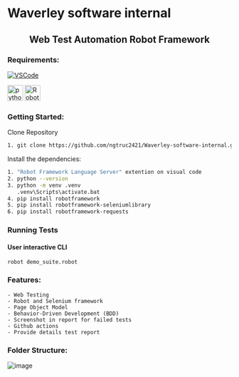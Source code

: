 # Waverley software internal 

<h2 align="center"> Web Test Automation Robot Framework </h2>

### Requirements:


[![VSCode](https://img.shields.io/badge/-Visual%20Studio%20Code-%233178C6?logo=visual-studio-code)](https://code.visualstudio.com/download)

<img width="35" height="35" src="https://img.icons8.com/color/25/python--v1.png" alt="python--v1"/>
<img width="35" height="35" src="https://github.com/ngtruc2421/Ckc_robot_automation/assets/146813971/ee5f7167-f638-4788-aa1b-4da12fbe3fa1" alt="Robot frameword"/>



### Getting Started:

Clone Repository
```bash
1. git clone https://github.com/ngtruc2421/Waverley-software-internal.git
```
Install the dependencies:

```bash
1. "Robot Framework Language Server" extention on visual code
2. python --version
3. python -m venv .venv
   .venv\Scripts\activate.bat
4. pip install robotframework
5. pip install robotframework-seleniumlibrary
6. pip install robotframework-requests
```
### Running Tests

#### User interactive CLI

```
robot demo_suite.robot
```
### Features:

    - Web Testing
    - Robot and Selenium framework
    - Page Object Model
    - Behavior-Driven Development (BDD)
    - Screenshot in report for failed tests
    - Github actions
    - Provide details test report

### Folder Structure:
![image](https://github.com/ngtruc2421/Ckc_robot_automation/assets/146813971/fb46c246-e09e-4348-a89d-253295dc580d)



